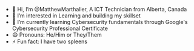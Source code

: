 - 👋 Hi, I’m @MatthewMarthaller, A ICT Technician from Alberta, Canada
- 👀 I’m interested in Learning and building my skillset
- 🌱 I’m currently learning Cybersecurity fundamentals through Google's Cybersecurity Professional Certificate
- 😄 Pronouns: He/Him or They/Them
- ⚡ Fun fact: I have two spleens

<!---
MatthewMarthaller/MatthewMarthaller is a ✨ special ✨ repository because its `README.md` (this file) appears on your GitHub profile.
You can click the Preview link to take a look at your changes.
--->
